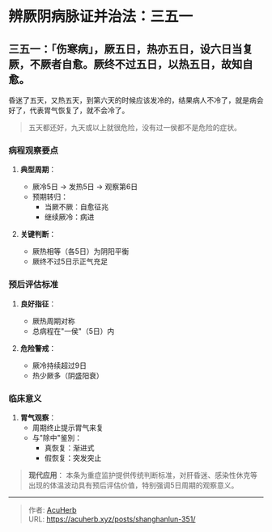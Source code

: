 # 辨厥阴病脉证并治法：三五一


## 三五一：「伤寒病」，厥五日，热亦五日，设六日当复厥，不厥者自愈。厥终不过五日，以热五日，故知自愈。

<!--more-->

昏迷了五天，又热五天，到第六天的时候应该发冷的，结果病人不冷了，就是病会好了，代表胃气恢复了，就不会冷了。

> 五天都还好，九天或以上就很危险，没有过一侯都不是危险的症状。

### 病程观察要点
1. **典型周期**：
   - 厥冷5日 → 发热5日 → 观察第6日
   - 预期转归：
     * 当厥不厥：自愈征兆
     * 继续厥冷：病进

2. **关键判断**：
   - 厥热相等（各5日）为阴阳平衡
   - 厥终不过5日示正气充足

### 预后评估标准
1. **良好指征**：
   - 厥热周期对称
   - 总病程在"一侯"（5日）内

2. **危险警戒**：
   - 厥冷持续超过9日
   - 热少厥多（阴盛阳衰）

### 临床意义
1. **胃气观察**：
   - 周期终止提示胃气来复
   - 与"除中"鉴別：
     * 真恢复：渐进式
     * 假恢复：突发突止

> **现代应用**：
> 本条为重症监护提供传统判断标准，对肝昏迷、感染性休克等出现的体温波动具有预后评估价值，特别强调5日周期的观察意义。

---

> 作者: [AcuHerb](https://acuherb.xyz)  
> URL: https://acuherb.xyz/posts/shanghanlun-351/  

